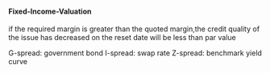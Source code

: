 #### Fixed-Income-Valuation

if the required margin is greater than the quoted margin,the credit quality of the issue has decreased on the reset date will be less than par value



G-spread: government bond
I-spread: swap rate
Z-spread: benchmark yield curve

